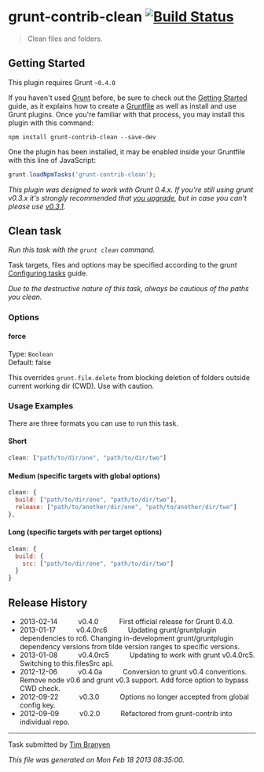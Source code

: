 # grunt-contrib-clean [![Build Status](https://secure.travis-ci.org/gruntjs/grunt-contrib-clean.png?branch=master)](http://travis-ci.org/gruntjs/grunt-contrib-clean)

> Clean files and folders.



## Getting Started
This plugin requires Grunt `~0.4.0`

If you haven't used [Grunt](http://gruntjs.com/) before, be sure to check out the [Getting Started](http://gruntjs.com/getting-started) guide, as it explains how to create a [Gruntfile](http://gruntjs.com/sample-gruntfile) as well as install and use Grunt plugins. Once you're familiar with that process, you may install this plugin with this command:

```shell
npm install grunt-contrib-clean --save-dev
```

One the plugin has been installed, it may be enabled inside your Gruntfile with this line of JavaScript:

```js
grunt.loadNpmTasks('grunt-contrib-clean');
```

*This plugin was designed to work with Grunt 0.4.x. If you're still using grunt v0.3.x it's strongly recommended that [you upgrade](http://gruntjs.com/upgrading-from-0.3-to-0.4), but in case you can't please use [v0.3.1](https://github.com/gruntjs/grunt-contrib-clean/tree/grunt-0.3-stable).*



## Clean task
_Run this task with the `grunt clean` command._

Task targets, files and options may be specified according to the grunt [Configuring tasks](http://gruntjs.com/configuring-tasks) guide.

*Due to the destructive nature of this task, always be cautious of the paths you clean.*
### Options

#### force
Type: `Boolean`  
Default: false

This overrides `grunt.file.delete` from blocking deletion of folders outside current working dir (CWD). Use with caution.

### Usage Examples

There are three formats you can use to run this task.

#### Short

```js
clean: ["path/to/dir/one", "path/to/dir/two"]
```

#### Medium (specific targets with global options)

```js
clean: {
  build: ["path/to/dir/one", "path/to/dir/two"],
  release: ["path/to/another/dir/one", "path/to/another/dir/two"]
},
```

#### Long (specific targets with per target options)

```js
clean: {
  build: {
    src: ["path/to/dir/one", "path/to/dir/two"]
  }
}
```

## Release History

 * 2013-02-14   v0.4.0   First official release for Grunt 0.4.0.
 * 2013-01-17   v0.4.0rc6   Updating grunt/gruntplugin dependencies to rc6. Changing in-development grunt/gruntplugin dependency versions from tilde version ranges to specific versions.
 * 2013-01-08   v0.4.0rc5   Updating to work with grunt v0.4.0rc5. Switching to this.filesSrc api.
 * 2012-12-06   v0.4.0a   Conversion to grunt v0.4 conventions. Remove node v0.6 and grunt v0.3 support. Add force option to bypass CWD check.
 * 2012-09-22   v0.3.0   Options no longer accepted from global config key.
 * 2012-09-09   v0.2.0   Refactored from grunt-contrib into individual repo.

---

Task submitted by [Tim Branyen](http://tbranyen.com/)

*This file was generated on Mon Feb 18 2013 08:35:00.*
